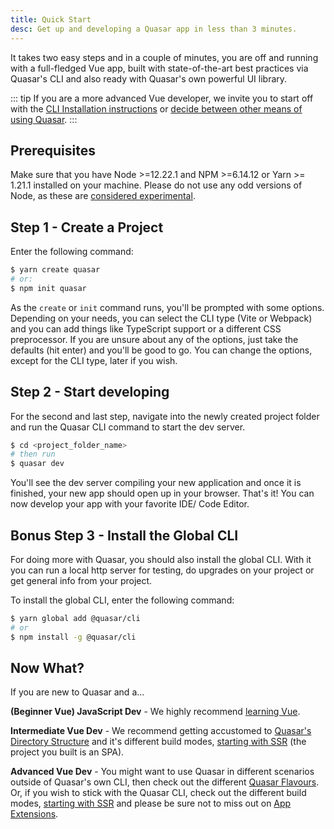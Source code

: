 ```yaml
---
title: Quick Start
desc: Get up and developing a Quasar app in less than 3 minutes.
---
```


It takes two easy steps and in a couple of minutes, you are off and running with a full-fledged Vue app, built with state-of-the-art best practices via Quasar's CLI and also ready with Quasar's own powerful UI library. 

::: tip
If you are a more advanced Vue developer, we invite you to start off with the [CLI Installation instructions](/quasar-cli/installation) or [decide between other means of using Quasar](/start/pick-quasar-flavour). 
:::

## Prerequisites
Make sure that you have Node >=12.22.1 and NPM >=6.14.12 or Yarn >= 1.21.1 installed on your machine. Please do not use any odd versions of Node, as these are [considered experimental](https://nodejs.org/en/about/releases/#releases).

## Step 1 - Create a Project  

Enter the following command:

```bash
$ yarn create quasar
# or:
$ npm init quasar
```

As the `create` or `init` command runs, you'll be prompted with some options. Depending on your needs, you can select the CLI type (Vite or Webpack) and you can add things like TypeScript support or a different CSS preprocessor. If you are unsure about any of the options, just take the defaults (hit enter) and you'll be good to go. You can change the options, except for the CLI type, later if you wish.


## Step 2 - Start developing

For the second and last step, navigate into the newly created project folder and run the Quasar CLI command to start the dev server.
```bash
$ cd <project_folder_name>
# then run 
$ quasar dev
```
You'll see the dev server compiling your new application and once it is finished, your new app should open up in your browser. That's it! You can now develop your app with your favorite IDE/ Code Editor.

## Bonus Step 3 - Install the Global CLI
For doing more with Quasar, you should also install the global CLI. With it you can run a local http server for testing, do upgrades on your project or get general info from your project.

To install the global CLI, enter the following command:
```bash
$ yarn global add @quasar/cli
# or
$ npm install -g @quasar/cli
```

## Now What?

If you are new to Quasar and a...

**(Beginner Vue) JavaScript Dev** - We highly recommend [learning Vue](/start/how-to-use-vue).

**Intermediate Vue Dev** - We recommend getting accustomed to [Quasar's Directory Structure](/quasar-cli/directory-structure) and it's different build modes, [starting with SSR](/quasar-cli/developing-ssr/introduction) (the project you built is an SPA).

**Advanced Vue Dev** - You might want to use Quasar in different scenarios outside of Quasar's own CLI, then check out the different [Quasar Flavours](/start/pick-quasar-flavour). Or, if you wish to stick with the Quasar CLI, check out the different build modes, [starting with SSR](/quasar-cli/developing-ssr/introduction) and please be sure not to miss out on [App Extensions](/app-extensions/introduction).

